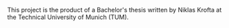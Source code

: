This project is the product of a Bachelor's thesis written by Niklas Krofta at the Technical University of Munich (TUM).
